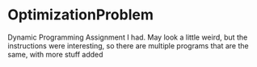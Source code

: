 # OptimizationProblem
Dynamic Programming Assignment I had. May look a little weird, but the instructions were interesting, so there are multiple programs that are the same, with more stuff added
